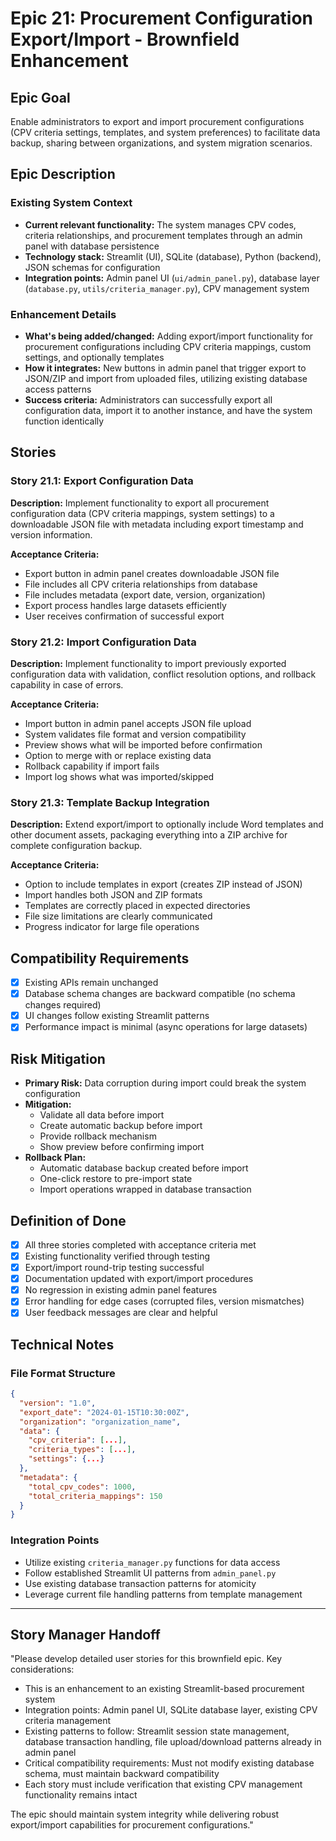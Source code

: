 # Epic 21: Procurement Configuration Export/Import - Brownfield Enhancement

## Epic Goal

Enable administrators to export and import procurement configurations (CPV criteria settings, templates, and system preferences) to facilitate data backup, sharing between organizations, and system migration scenarios.

## Epic Description

### Existing System Context

- **Current relevant functionality:** The system manages CPV codes, criteria relationships, and procurement templates through an admin panel with database persistence
- **Technology stack:** Streamlit (UI), SQLite (database), Python (backend), JSON schemas for configuration
- **Integration points:** Admin panel UI (`ui/admin_panel.py`), database layer (`database.py`, `utils/criteria_manager.py`), CPV management system

### Enhancement Details

- **What's being added/changed:** Adding export/import functionality for procurement configurations including CPV criteria mappings, custom settings, and optionally templates
- **How it integrates:** New buttons in admin panel that trigger export to JSON/ZIP and import from uploaded files, utilizing existing database access patterns
- **Success criteria:** Administrators can successfully export all configuration data, import it to another instance, and have the system function identically

## Stories

### Story 21.1: Export Configuration Data
**Description:** Implement functionality to export all procurement configuration data (CPV criteria mappings, system settings) to a downloadable JSON file with metadata including export timestamp and version information.

**Acceptance Criteria:**
- Export button in admin panel creates downloadable JSON file
- File includes all CPV criteria relationships from database
- File includes metadata (export date, version, organization)
- Export process handles large datasets efficiently
- User receives confirmation of successful export

### Story 21.2: Import Configuration Data
**Description:** Implement functionality to import previously exported configuration data with validation, conflict resolution options, and rollback capability in case of errors.

**Acceptance Criteria:**
- Import button in admin panel accepts JSON file upload
- System validates file format and version compatibility
- Preview shows what will be imported before confirmation
- Option to merge with or replace existing data
- Rollback capability if import fails
- Import log shows what was imported/skipped

### Story 21.3: Template Backup Integration
**Description:** Extend export/import to optionally include Word templates and other document assets, packaging everything into a ZIP archive for complete configuration backup.

**Acceptance Criteria:**
- Option to include templates in export (creates ZIP instead of JSON)
- Import handles both JSON and ZIP formats
- Templates are correctly placed in expected directories
- File size limitations are clearly communicated
- Progress indicator for large file operations

## Compatibility Requirements

- [x] Existing APIs remain unchanged
- [x] Database schema changes are backward compatible (no schema changes required)
- [x] UI changes follow existing Streamlit patterns
- [x] Performance impact is minimal (async operations for large datasets)

## Risk Mitigation

- **Primary Risk:** Data corruption during import could break the system configuration
- **Mitigation:** 
  - Validate all data before import
  - Create automatic backup before import
  - Provide rollback mechanism
  - Show preview before confirming import
- **Rollback Plan:** 
  - Automatic database backup created before import
  - One-click restore to pre-import state
  - Import operations wrapped in database transaction

## Definition of Done

- [x] All three stories completed with acceptance criteria met
- [x] Existing functionality verified through testing
- [x] Export/import round-trip testing successful
- [x] Documentation updated with export/import procedures
- [x] No regression in existing admin panel features
- [x] Error handling for edge cases (corrupted files, version mismatches)
- [x] User feedback messages are clear and helpful

## Technical Notes

### File Format Structure
```json
{
  "version": "1.0",
  "export_date": "2024-01-15T10:30:00Z",
  "organization": "organization_name",
  "data": {
    "cpv_criteria": [...],
    "criteria_types": [...],
    "settings": {...}
  },
  "metadata": {
    "total_cpv_codes": 1000,
    "total_criteria_mappings": 150
  }
}
```

### Integration Points
- Utilize existing `criteria_manager.py` functions for data access
- Follow established Streamlit UI patterns from `admin_panel.py`
- Use existing database transaction patterns for atomicity
- Leverage current file handling patterns from template management

---

## Story Manager Handoff

"Please develop detailed user stories for this brownfield epic. Key considerations:

- This is an enhancement to an existing Streamlit-based procurement system
- Integration points: Admin panel UI, SQLite database layer, existing CPV criteria management
- Existing patterns to follow: Streamlit session state management, database transaction handling, file upload/download patterns already in admin panel
- Critical compatibility requirements: Must not modify existing database schema, must maintain backward compatibility
- Each story must include verification that existing CPV management functionality remains intact

The epic should maintain system integrity while delivering robust export/import capabilities for procurement configurations."